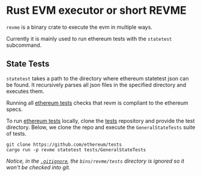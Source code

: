 # Rust EVM executor or short REVME

`revme` is a binary crate to execute the evm in multiple ways.

Currently it is mainly used to run ethereum tests with the `statetest` subcommand.

## State Tests

`statetest` takes a path to the directory where ethereum statetest json can be found.
It recursively parses all json files in the specified directory and executes them.

Running all [ethereum tests][et] checks that revm is compliant to the ethereum specs.

To run [ethereum tests][et] locally, clone the [tests][et] repository and provide the
test directory. Below, we clone the repo and execute the `GeneralStateTests` suite of
tests.

```shell
git clone https://github.com/ethereum/tests
cargo run -p revme statetest tests/GeneralStateTests
```

*Notice, in the [`.gitignore`](../../.gitignore), the `bins/revme/tests` directory
is ignored so it won't be checked into git.*

[et]: https://github.com/ethereum/tests
